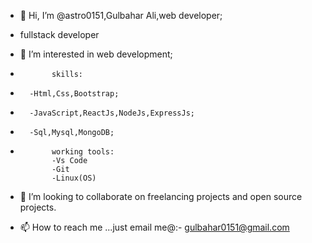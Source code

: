 - 👋 Hi, I’m @astro0151,Gulbahar Ali,web developer;
- fullstack developer
- 👀 I’m interested in web development;


-            skills:
-       -Html,Css,Bootstrap;
-       -JavaScript,ReactJs,NodeJs,ExpressJs;
-       -Sql,Mysql,MongoDB;
- 
             working tools:
             -Vs Code
             -Git
             -Linux(OS)

- 💞️ I’m looking to collaborate on freelancing projects and open source projects.
- 📫 How to reach me ...just email me@:- gulbahar0151@gmail.com

<!---
astro0151/astro0151 is a ✨ special ✨ repository because its `README.md` (this file) appears on your GitHub profile.
You can click the Preview link to take a look at your changes.
--->
